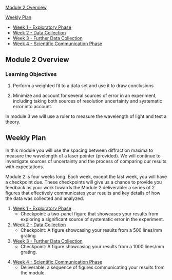 [Module 2 Overview](#module-2-overview)

[Weekly Plan](#weekly-plan)

+ [Week 1 - Exploratory Phase](week1)
+ [Week 2 - Data Collection](week2)
+ [Week 3 - Further Data Collection](week3)
+ [Week 4 - Scientific Communication Phase](week4)


## Module 2 Overview 

### Learning Objectives

1. Perform a weighted fit to a data set and use it to draw conclusions

2. Minimize and account for several sources of error in an experiment, including taking both sources of resolution uncertainty and systematic error into account.

In module 3 we will use a ruler to measure the wavelength of light and test a theory.

## Weekly Plan

In this module you will use the spacing between diffraction maxima to measure the wavelength of a laser pointer (provided). We will continue to investigate sources of uncertainty and the process of comparing our results with expectations. 

Module 2 is four weeks long. Each week, except the last week, you will have a checkpoint due. These checkpoints will give us a chance to provide you feedback as your work towards the Module 2 deliverable: a series of 2 figures that effectively communicates your results and key details of how the data was collected and analyzed. 

1. [Week 1 - Exploratory Phase](week1)
    - Checkpoint: a two-panel figure that showcases your results from exploring a significant source of systematic error in the experiment.
2. [Week 2 - Data Collection](week2)
    - Checkpoint: A figure showcasing your results from a 500 lines/mm grating
3. [Week 3 - Further Data Collection](week3)
    - Checkpoint: A figure showcasing your results from a 1000 lines/mm grating.

    
<!-- Checkpoint: A figure that allows comparison of your results from the 500 lines/mm and 1000 lines/mm gratings.-->

4. [Week 4 - Scientific Communication Phase](week4)
    - Deliverable: a sequence of figures communicating your results from the module.